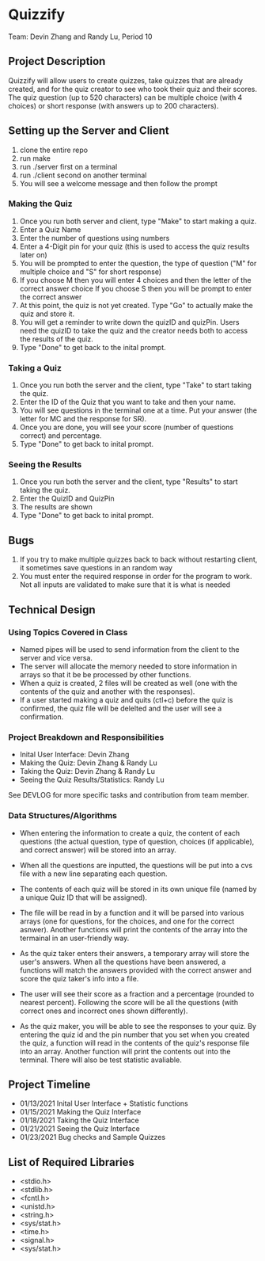 # Quizzify

Team: Devin Zhang and Randy Lu, Period 10

## Project Description
Quizzify will allow users to create quizzes, take quizzes that are already created, and for the quiz creator to see who took their quiz and their scores. The quiz question (up to 520 characters) can be multiple choice (with 4 choices) or short response (with answers up to 200 characters).  

## Setting up the Server and Client 
  1. clone the entire repo
  2. run make
  3. run ./server first on a terminal
  4. run ./client second on another terminal
  5. You will see a welcome message and then follow the prompt

  
### Making the Quiz
  1. Once you run both server and client, type "Make" to start making a quiz.
  2. Enter a Quiz Name
  3. Enter the number of questions using numbers
  4. Enter a 4-Digit pin for your quiz (this is used to access the quiz results later on)
  5. You will be prompted to enter the question, the type of question ("M" for multiple choice and "S" for short response)
  6. If you choose M then you will enter 4 choices and then the letter of the correct answer choice
     If you choose S then you will be prompt to enter the correct answer
  7. At this point, the quiz is not yet created. Type "Go" to actually make the quiz and store it.
  8. You will get a reminder to write down the quizID and quizPin. Users need the quizID to take the quiz and the creator
     needs both to access the results of the quiz.
  9. Type "Done" to get back to the inital prompt. 

### Taking a Quiz
  1. Once you run both the server and the client, type "Take" to start taking the quiz.
  2. Enter the ID of the Quiz that you want to take and then your name.
  3. You will see questions in the terminal one at a time. Put your answer (the letter for MC and the response for SR).
  4. Once you are done, you will see your score (number of questions correct) and percentage.
  5. Type "Done" to get back to inital prompt.
  
### Seeing the Results
  1. Once you run both the server and the client, type "Results" to start taking the quiz.
  2. Enter the QuizID and QuizPin
  3. The results are shown
  4. Type "Done" to get back to inital prompt.

## Bugs
  1. If you try to make multiple quizzes back to back without restarting client, it sometimes save questions in an random way
  2. You must enter the required response in order for the program to work. Not all inputs are validated to make sure that it is what is needed

## Technical Design

### Using Topics Covered in Class
  - Named pipes will be used to send information from the client to the server and vice versa. 
  - The server will allocate the memory needed to store information in arrays so that it be be processed by other functions.
  - When a quiz is created, 2 files will be created as well (one with the contents of the quiz and another with the responses).
  - If a user started making a quiz and quits (ctl+c) before the quiz is confirmed, the quiz file will be delelted and the user will see a confirmation.
  
### Project Breakdown and Responsibilities
  - Inital User Interface: Devin Zhang
  - Making the Quiz: Devin Zhang & Randy Lu
  - Taking the Quiz: Devin Zhang & Randy Lu
  - Seeing the Quiz Results/Statistics: Randy Lu
  
  See DEVLOG for more specific tasks and contribution from team member.
  
### Data Structures/Algorithms
  - When entering the information to create a quiz, the content of each questions (the actual question, type of question, choices (if applicable), and correct answer) will be stored into an array. 
  - When all the questions are inputted, the questions will be put into a cvs file with a new line separating each question.
  - The contents of each quiz will be stored in its own unique file (named by a unique Quiz ID that will be assigned).
  
  - The file will be read in by a function and it will be parsed into various arrays (one for questions, for the choices, and one for the correct asnwer). Another functions will print the contents of the array into the termainal in an user-friendly way. 
  - As the quiz taker enters their answers, a temporary array will store the user's answers. When all the questions have been answered, a functions will match the answers provided with the correct answer and score the quiz taker's info into a file.
  - The user will see their score as a fraction and a percentage (rounded to nearest percent). Following the score will be all the questions (with correct ones and incorrect ones shown differently). 
  
  - As the quiz maker, you will be able to see the responses to your quiz. By entering the quiz id and the pin number that you set when you created the quiz, a function will read in the contents of the quiz's response file into an array. Another function will print the contents out into the terminal. There will also be test statistic avaliable.

## Project Timeline
  - 01/13/2021 Inital User Interface + Statistic functions
  - 01/15/2021 Making the Quiz Interface
  - 01/18/2021 Taking the Quiz Interface
  - 01/21/2021 Seeing the Quiz Interface
  - 01/23/2021 Bug checks and Sample Quizzes

## List of Required Libraries
  - <stdio.h>
  - <stdlib.h>
  - <fcntl.h>
  - <unistd.h>
  - <string.h>
  - <sys/stat.h>
  - <time.h>
  - <signal.h>
  - <sys/stat.h>
  
